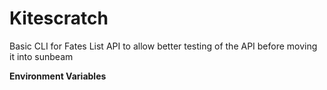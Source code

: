 # Kitescratch

Basic CLI for Fates List API to allow better testing of the API before moving it into sunbeam

**Environment Variables**

